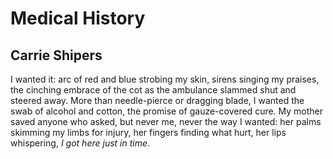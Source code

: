 # Medical History
## Carrie Shipers
I wanted it: arc of red and blue
strobing my skin, sirens singing
my praises, the cinching embrace
of the cot as the ambulance
slammed shut and steered away.
More than needle-pierce
or dragging blade, I wanted the swab
of alcohol and cotton, the promise
of gauze-covered cure.
My mother saved anyone
who asked, but never me,
never the way I wanted:
her palms skimming my limbs
for injury, her fingers finding
what hurt, her lips whispering,
_I got here just in time_.